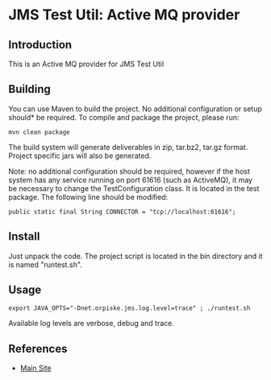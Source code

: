 JMS Test Util: Active MQ provider
============

Introduction
----

This is an Active MQ provider for  JMS Test Util


Building
----

You can use Maven to build the project. No additional configuration or setup
should* be required. To compile and package the project, please run:

```
mvn clean package
```

The build system will generate deliverables in zip, tar.bz2, tar.gz format.
Project specific jars will also be generated.

Note: no additional configuration should be required, however if the host system
has any service running on port 61616 (such as ActiveMQ), it may be necessary to
change the TestConfiguration class. It is located
 in the test package. The following line should be modified:

```
public static final String CONNECTOR = "tcp://localhost:61616";
```

Install
----
Just unpack the code. The project script is located in the bin directory and
it is named "runtest.sh".


Usage
----



```
export JAVA_OPTS="-Dnet.orpiske.jms.log.level=trace" ; ./runtest.sh
```

Available log levels are verbose, debug and trace.


References
----

* [Main Site](http://orpiske.net/)

